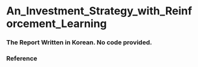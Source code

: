 # An_Investment_Strategy_with_Reinforcement_Learning

### The Report Written in Korean. No code provided.
### Reference
